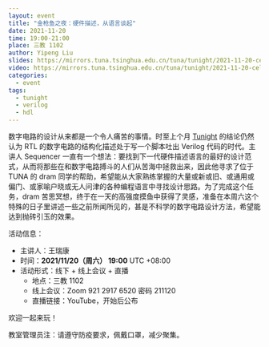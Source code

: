 ```yaml
---
layout: event
title: "金枪鱼之夜：硬件描述，从语言谈起"
date: 2021-11-20
time: 19:00-21:00
place: 三教 1102
author: Yipeng Liu
slides: https://mirrors.tuna.tsinghua.edu.cn/tuna/tunight/2021-11-20-celeste-hdl/slides.pdf
video: https://mirrors.tuna.tsinghua.edu.cn/tuna/tunight/2021-11-20-celeste-hdl/video.mp4
categories:
  - event
tags:
  - tunight
  - verilog
  - hdl
---
```


数字电路的设计从来都是一个令人痛苦的事情。时至上个月 [Tunight](/event/2021/verilog/) 的结论仍然认为 RTL 的数字电路的结构化描述处于写一个脚本吐出 Verilog 代码的时代。主讲人 Sequencer 一直有一个想法：要找到下一代硬件描述语言的最好的设计范式，从而将那些在和数字电路搏斗的人们从苦海中拯救出来，因此他寻求了位于 TUNA 的 dram 同学的帮助，希望能从大家熟练掌握的大量或新或旧、或通用或偏门、或家喻户晓或无人问津的各种编程语言中寻找设计思路。为了完成这个任务，dram 苦思冥想，终于在一天的高强度摸鱼中获得了灵感，准备在本周六这个特殊的日子里讲述一些之前所闻所见的，甚是不科学的数字电路设计方法，希望能达到抛砖引玉的效果。

活动信息：

* 主讲人：王瑞康
* 时间：**2021/11/20（周六） 19:00** UTC +08:00
* 活动形式：线下 + 线上会议 + 直播
  * 地点：三教 1102
  * 线上会议：Zoom 921 2917 6520 密码 211120
  * 直播链接：YouTube，开始后公布

欢迎一起来玩！

教室管理员注：请遵守防疫要求，佩戴口罩，减少聚集。
